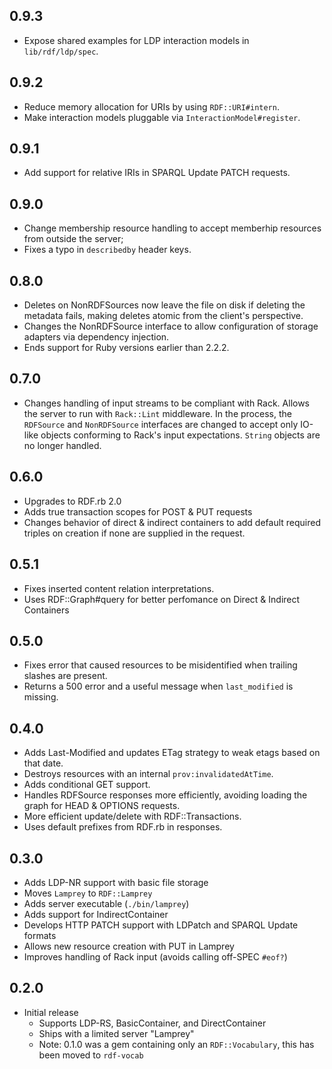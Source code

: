 0.9.3
-----
  - Expose shared examples for LDP interaction models in
  `lib/rdf/ldp/spec`.

0.9.2
-----
  - Reduce memory allocation for URIs by using `RDF::URI#intern`.
  - Make interaction models pluggable via `InteractionModel#register`.
  
0.9.1
-----
  - Add support for relative IRIs in SPARQL Update PATCH requests.

0.9.0
-----
 - Change membership resource handling to accept memberhip resources
 from outside the server;
 - Fixes a typo in `describedby` header keys.

0.8.0
-----
 - Deletes on NonRDFSources now leave the file on disk if deleting the
 metadata fails, making deletes atomic from the client's perspective.
 - Changes the NonRDFSource interface to allow configuration of storage
 adapters via dependency injection.
 - Ends support for Ruby versions earlier than 2.2.2.
   
0.7.0
-----
 - Changes handling of input streams to be compliant with Rack. Allows
   the server to run with `Rack::Lint` middleware. In the process, the
   `RDFSource` and `NonRDFSource` interfaces are changed to accept only
   IO-like objects conforming to Rack's input expectations. `String`
   objects are no longer handled.

0.6.0
-----
 - Upgrades to RDF.rb 2.0
 - Adds true transaction scopes for POST & PUT requests
 - Changes behavior of direct & indirect containers to add default
   required triples on creation if none are supplied in the request.
   
0.5.1
-----
 - Fixes inserted content relation interpretations.
 - Uses RDF::Graph#query for better perfomance on Direct & Indirect
 Containers
 
0.5.0
-----
 - Fixes error that caused resources to be misidentified when trailing
 slashes are present.
 - Returns a 500 error and a useful message when `last_modified` is
 missing.

0.4.0
-----
 - Adds Last-Modified and updates ETag strategy to weak etags based on
 that date.
 - Destroys resources with an internal `prov:invalidatedAtTime`.
 - Adds conditional GET support.
 - Handles RDFSource responses more efficiently, avoiding loading the
 graph for HEAD & OPTIONS requests.
 - More efficient update/delete with RDF::Transactions.
 - Uses default prefixes from RDF.rb in responses.

0.3.0
------
 - Adds LDP-NR support with basic file storage
 - Moves `Lamprey` to `RDF::Lamprey`
 - Adds server executable (`./bin/lamprey`)
 - Adds support for IndirectContainer
 - Develops HTTP PATCH support with LDPatch and SPARQL Update formats
 - Allows new resource creation with PUT in Lamprey
 - Improves handling of Rack input (avoids calling off-SPEC `#eof?`)
 
0.2.0 
------
 - Initial release
   - Supports LDP-RS, BasicContainer, and DirectContainer
   - Ships with a limited server "Lamprey"
   - Note: 0.1.0 was a gem containing only an `RDF::Vocabulary`, this
     has been moved to `rdf-vocab`
